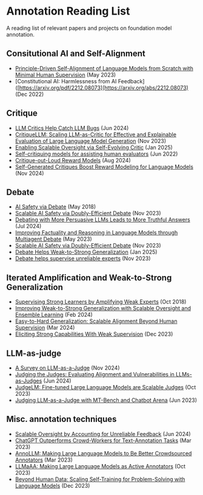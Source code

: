 # Annotation Reading List
A reading list of relevant papers and projects on foundation model annotation.


## Consitutional AI and Self-Alignment
- [Principle-Driven Self-Alignment of Language Models from Scratch with Minimal Human Supervision](https://arxiv.org/abs/2305.03047) (May 2023)
- [Constitutional AI: Harmlessness from AI Feedback]([https://arxiv.org/pdf/2212.08073](https://arxiv.org/abs/2212.08073) (Dec 2022)

## Critique
- [LLM Critics Help Catch LLM Bugs](https://arxiv.org/abs/2407.00215) (Jun 2024)
- [CritiqueLLM: Scaling LLM-as-Critic for Effective and Explainable Evaluation of Large Language Model Generation](https://arxiv.org/abs/2311.18702) (Nov 2023)
- [Enabling Scalable Oversight via Self-Evolving Critic](https://arxiv.org/abs/2501.05727) (Jan 2025)
- [Self-critiquing models for assisting human evaluators](https://arxiv.org/abs/2206.05802) (Jun 2022)
- [Critique-out-Loud Reward Models](https://arxiv.org/abs/2408.11791) (Aug 2024)
- [Self-Generated Critiques Boost Reward Modeling for Language Models](https://arxiv.org/abs/2411.16646) (Nov 2024)

## Debate
- [AI Safety via Debate](https://arxiv.org/abs/1805.00899) (May 2018)
- [Scalable AI Safety via Doubly-Efficient Debate](https://arxiv.org/abs/2311.14125) (Nov 2023)
- [Debating with More Persuasive LLMs Leads to More Truthful Answers](https://arxiv.org/abs/2402.06782) (Jul 2024)
- [Improving Factuality and Reasoning in Language Models through Multiagent Debate](https://arxiv.org/abs/2305.14325) (May 2023)
- [Scalable AI Safety via Doubly-Efficient Debate](https://arxiv.org/abs/2311.14125) (Nov 2023)
- [Debate Helps Weak-to-Strong Generalization](https://arxiv.org/abs/2501.13124) (Jan 2025)
- [Debate helps supervise unreliable experts](https://arxiv.org/pdf/2311.08702) (Nov 2023)

## Iterated Amplification and Weak-to-Strong Generalization
- [Supervising Strong Learners by Amplifying Weak Experts](https://arxiv.org/abs/1810.08575) (Oct 2018)
- [Improving Weak-to-Strong Generalization with Scalable Oversight and Ensemble Learning](https://arxiv.org/abs/2402.00667) (Feb 2024)
- [Easy-to-Hard Generalization: Scalable Alignment Beyond Human Supervision](https://arxiv.org/abs/2403.09472) (Mar 2024)
- [Eliciting Strong Capabilities With Weak Supervision](https://arxiv.org/abs/2312.09390) (Dec 2023)

## LLM-as-judge
- [A Survey on LLM-as-a-Judge](https://arxiv.org/abs/2411.15594) (Nov 2024)
- [Judging the Judges: Evaluating Alignment and Vulnerabilities in LLMs-as-Judges](https://arxiv.org/abs/2406.12624) (Jun 2024)
- [JudgeLM: Fine-tuned Large Language Models are Scalable Judges](https://arxiv.org/abs/2310.17631) (Oct 2023)
- [Judging LLM-as-a-Judge with MT-Bench and Chatbot Arena](https://arxiv.org/abs/2306.05685) (Jun 2023)

## Misc. annotation techniques
- [Scalable Oversight by Accounting for Unreliable Feedback](https://openreview.net/forum?id=Noy5wbyiCS) (Jun 2024)
- [ChatGPT Outperforms Crowd-Workers for Text-Annotation Tasks](https://arxiv.org/abs/2303.15056) (Mar 2023)
- [AnnoLLM: Making Large Language Models to Be Better Crowdsourced Annotators](https://arxiv.org/abs/2303.16854) (Mar 2023)
- [LLMaAA: Making Large Language Models as Active Annotators](https://arxiv.org/abs/2310.19596) (Oct 2023)
- [Beyond Human Data: Scaling Self-Training for Problem-Solving with Language Models](https://arxiv.org/abs/2312.06585 ) (Dec 2023)
  
